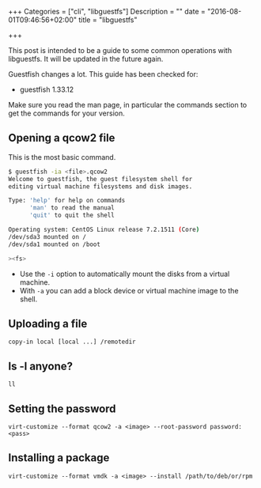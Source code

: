 +++
Categories = ["cli", "libguestfs"]
Description = ""
date = "2016-08-01T09:46:56+02:00"
title = "libguestfs"

+++

This post is intended to be a guide to some common operations with libguestfs. It will be updated in the future again.

Guestfish changes a lot. This guide has been checked for:

* guestfish 1.33.12

Make sure you read the man page, in particular the commands section to get the commands for your version.

## Opening a qcow2 file

This is the most basic command.

```bash
$ guestfish -ia <file>.qcow2
Welcome to guestfish, the guest filesystem shell for
editing virtual machine filesystems and disk images.

Type: 'help' for help on commands
      'man' to read the manual
      'quit' to quit the shell

Operating system: CentOS Linux release 7.2.1511 (Core)
/dev/sda3 mounted on /
/dev/sda1 mounted on /boot

><fs>
```

* Use the ``-i`` option to automatically mount the disks from a virtual machine.
* With ``-a`` you can add a block device or virtual machine image to the shell.

## Uploading a file

``copy-in local [local ...] /remotedir``

## ls -l anyone?

``ll``

## Setting the password

``virt-customize --format qcow2 -a <image> --root-password password:<pass>``

## Installing a package

``virt-customize --format vmdk -a <image> --install /path/to/deb/or/rpm``
